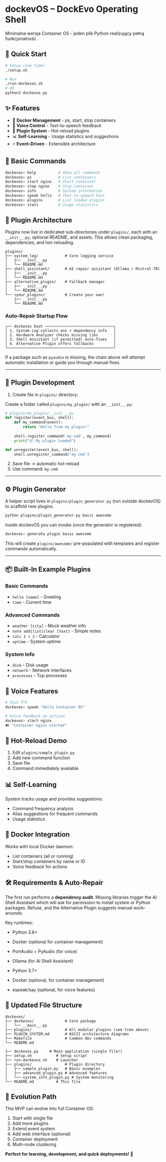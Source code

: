 # dockevOS – DockEvo Operating Shell

Minimalna wersja Container OS - jeden plik Python realizujący pełną funkcjonalność.

## 🚀 Quick Start

```bash
# Setup (one time)
./setup.sh

# Run
./run-dockevos.sh
# OR
python3 dockevos.py
```

## ✨ Features

- 🐳 **Docker Management** - ps, start, stop containers
- 🎤 **Voice Control** - Text-to-speech feedback
- 🧩 **Plugin System** - Hot-reload plugins
- 📊 **Self-Learning** - Usage statistics and suggestions
- ⚡ **Event-Driven** - Extensible architecture

## 🎯 Basic Commands

```bash
dockevos> help          # Show all commands
dockevos> ps            # List containers
dockevos> start nginx   # Start container
dockevos> stop nginx    # Stop container
dockevos> info          # System information
dockevos> speak hello   # Text-to-speech test
dockevos> plugins       # List loaded plugins
dockevos> stats         # Usage statistics
```

## 🧩 Plugin Architecture

Plugins now live in dedicated sub-directories under `plugins/`, each with an `__init__.py`, optional README, and assets. This allows clean packaging, dependencies, and hot-reloading.

```
plugins/
├── system_log/            # Core logging service
│   ├── __init__.py
│   └── README.md
├── shell_assistant/       # AI repair assistant (Ollama / Mistral-7B)
│   ├── __init__.py
│   └── README.md
├── alternative_plugin/    # Fallback manager
│   ├── __init__.py
│   └── README.md
└── <your_plugin>/         # Create your own!
    ├── __init__.py
    └── README.md
```

### Auto-Repair Startup Flow

```
┌── dockevos boot ───────────────────────────────┐
│ 1. System Log collects env + dependency info   │
│ 2. Hardware Analyzer checks missing libs       │
│ 3. Shell Assistant (if permitted) auto-fixes   │
│ 4. Alternative Plugin offers fallbacks         │
└────────────────────────────────────────────────┘
```

If a package such as `pyaudio` is missing, the chain above will attempt automatic installation or guide you through manual fixes.

---

## 🧩 Plugin Development

1. Create file in `plugins/` directory:

Create a folder called `plugins/my_plugin/` with an `__init__.py`:

```python
# plugins/my_plugin/__init__.py
def register(event_bus, shell):
    def my_command(event):
        return "Hello from my plugin!"
    
    shell.register_command('my-cmd', my_command)
    print("📦 My plugin loaded")

def unregister(event_bus, shell):
    shell.unregister_command('my-cmd')
```

2. Save file → automatic hot-reload
3. Use command: `my-cmd`

---

## ⚙️ Plugin Generator

A helper script lives in `plugins/plugin_generator.py` (run outside dockevOS) to scaffold new plugins.

```bash
python plugins/plugin_generator.py basic awesome
```

Inside dockevOS you can invoke (once the generator is registered):

```bash
dockevos> generate plugin basic awesome
```

This will create `plugins/awesome/` pre-populated with templates and register commands automatically.

---

## 📦 Built-In Example Plugins

### Basic Commands
- `hello [name]` - Greeting
- `time` - Current time

### Advanced Commands  
- `weather [city]` - Mock weather info
- `note add|list|clear [text]` - Simple notes
- `calc 2 + 2` - Calculator
- `uptime` - System uptime

### System Info
- `disk` - Disk usage
- `network` - Network interfaces
- `processes` - Top processes

## 🎤 Voice Features

```bash
# Test TTS
dockevos> speak "Hello Container OS"

# Voice feedback on actions
dockevos> start nginx
🔊 "Container nginx started"
```

## 🔄 Hot-Reload Demo

1. Edit `plugins/sample_plugin.py`
2. Add new command function
3. Save file
4. Command immediately available

## 📊 Self-Learning

System tracks usage and provides suggestions:
- Command frequency analysis
- Alias suggestions for frequent commands
- Usage statistics

## 🐳 Docker Integration

Works with local Docker daemon:
- List containers (all or running)
- Start/stop containers by name or ID
- Voice feedback for actions

## 🛠️ Requirements & Auto-Repair

The first run performs a **dependency audit**. Missing libraries trigger the AI Shell Assistant which will ask for permission to install system or Python packages. Refuse, and the Alternative Plugin suggests manual work-arounds.

Key runtimes:
- Python 3.8+
- Docker (optional for container management)
- PortAudio + PyAudio (for voice)
- Ollama (for AI Shell Assistant)

- Python 3.7+
- Docker (optional, for container management)
- espeak/say (optional, for voice features)

## 📁 Updated File Structure

```
dockevos/
├── dockevos/              # Core package
│   └── __main__.py
├── plugins/               # All modular plugins (see tree above)
├── PLUGIN_SYSTEM.md       # ASCII architecture diagrams
├── Makefile               # Common dev commands
└── README.md

├── dockevos.py     # Main application (single file!)
├── setup.sh           # Setup script
├── run-dockevos.sh    # Launcher
├── plugins/               # Plugin directory
│   ├── sample_plugin.py   # Basic examples
│   ├── advanced_plugin.py # Advanced features
│   └── system_info_plugin.py # System monitoring
└── README.md          # This file
```

## 🎯 Evolution Path

This MVP can evolve into full Container OS:
1. Start with single file
2. Add more plugins
3. Extend event system
4. Add web interface (optional)
5. Container deployment
6. Multi-node clustering

**Perfect for learning, development, and quick deployments!** 🚀
